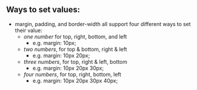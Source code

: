 ## Ways to set values:

- margin, padding, and border-width all support four different ways to set their value:
	-   _one number_ for top, right, bottom, and left
	    -   e.g. margin: 10px;
	-   _two numbers_, for top & bottom, right & left
	    -   e.g. margin: 10px 20px;
	-   _three numbers_, for top, right & left, bottom
	    -   e.g. margin: 10px 20px 30px;
	-   _four numbers_, for top, right, bottom, left
	    -   e.g. margin: 10px 20px 30px 40px;

